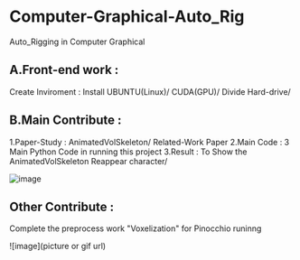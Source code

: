 # Computer-Graphical-Auto_Rig
Auto_Rigging in Computer Graphical


## A.Front-end work : 
Create Inviroment : Install UBUNTU(Linux)/ CUDA(GPU)/ Divide Hard-drive/ 

## B.Main Contribute : 
1.Paper-Study :  AnimatedVolSkeleton/ Related-Work Paper
2.Main Code : 3 Main Python Code in running this project 
3.Result : To Show the AnimatedVolSkeleton Reappear character/ 

![image](../AVS.jpg)

## Other Contribute : 
Complete the preprocess work "Voxelization" for Pinocchio runinng 

![image](picture or gif url)

